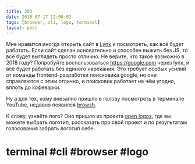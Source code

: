 ```yaml
---
title: 203
date: 2018-07-17 12:00:02
tags: [browser, cli, logo, terminal]
layout: post
---
```


Мне нравится иногда открыть сайт в [Lynx](https://bit.ly/2be5qDq) и посмотреть, как всё будет работать. Если сайт сделан основательно и способен выжить без JS, то всё будет выглядеть просто отлично. Не верите, что такое возможно в 2018 году?  Попробуйте воспользоваться <https://google.com> через lynx, и всё будет работать без единого нарекания. Это требует особых усилий от команды frontend-разработки поисковика google, но они справляются с этим отлично, и поисковик работает на чём угодно, вплоть до кофеварки.

Ну а для тех, кому внезапно пришло в голову посмотреть в терминале YouTube, недавно появился [browsh](https://github.com/browsh-org/browsh).

К слову, узнаёте лого? Оно пришло из проекта [open logos](http://openlogos.org/), где вы можете выбрать логотип, рассказать про свой проект и по результатам голосования забрать логотип себе.

# terminal #cli #browser #logo
